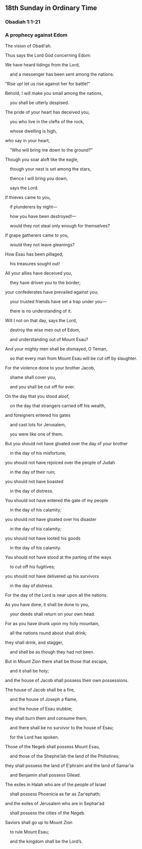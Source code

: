 ## 18th Sunday in Ordinary Time

### Obadiah 1:1-21

### A prophecy against Edom

The vision of Obadiʹah.

Thus says the Lord God concerning Edom:

We have heard tidings from the Lord,

    and a messenger has been sent among the nations:

“Rise up! let us rise against her for battle!”

Behold, I will make you small among the nations,

    you shall be utterly despised.

The pride of your heart has deceived you,

    you who live in the clefts of the rock,

    whose dwelling is high,

who say in your heart,

    “Who will bring me down to the ground?”

Though you soar aloft like the eagle,

    though your nest is set among the stars,

    thence I will bring you down,

    says the Lord.

If thieves came to you,

    if plunderers by night—

    how you have been destroyed!—

    would they not steal only enough for themselves?

If grape gatherers came to you,

    would they not leave gleanings?

How Esau has been pillaged,

    his treasures sought out!

All your allies have deceived you,

    they have driven you to the border;

your confederates have prevailed against you;

    your trusted friends have set a trap under you—

    there is no understanding of it.

Will I not on that day, says the Lord,

    destroy the wise men out of Edom,

    and understanding out of Mount Esau?

And your mighty men shall be dismayed, O Teman,

    so that every man from Mount Esau will be cut off by slaughter.

For the violence done to your brother Jacob,

    shame shall cover you,

    and you shall be cut off for ever.

On the day that you stood aloof,

    on the day that strangers carried off his wealth,

and foreigners entered his gates

    and cast lots for Jerusalem,

    you were like one of them.

But you should not have gloated over the day of your brother

    in the day of his misfortune;

you should not have rejoiced over the people of Judah

    in the day of their ruin;

you should not have boasted

    in the day of distress.

You should not have entered the gate of my people

    in the day of his calamity;

you should not have gloated over his disaster

    in the day of his calamity;

you should not have looted his goods

    in the day of his calamity.

You should not have stood at the parting of the ways

    to cut off his fugitives;

you should not have delivered up his survivors

    in the day of distress.

For the day of the Lord is near upon all the nations.

As you have done, it shall be done to you,

    your deeds shall return on your own head.

For as you have drunk upon my holy mountain,

    all the nations round about shall drink;

they shall drink, and stagger,

    and shall be as though they had not been.

But in Mount Zion there shall be those that escape,

    and it shall be holy;

and the house of Jacob shall possess their own possessions.

The house of Jacob shall be a fire,

    and the house of Joseph a flame,

    and the house of Esau stubble;

they shall burn them and consume them,

    and there shall be no survivor to the house of Esau;

    for the Lord has spoken.

Those of the Negeb shall possess Mount Esau,

    and those of the Shepheʹlah the land of the Philistines;

they shall possess the land of Eʹphraim and the land of Samarʹia

    and Benjamin shall possess Gilead.

The exiles in Halah who are of the people of Israel

    shall possess Phoenicia as far as Zarʹephath;

and the exiles of Jerusalem who are in Sepharʹad

    shall possess the cities of the Negeb.

Saviors shall go up to Mount Zion

    to rule Mount Esau;

    and the kingdom shall be the Lord’s.
